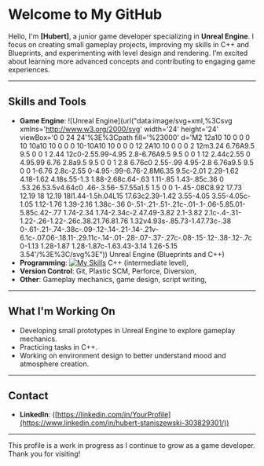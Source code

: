 # Welcome to My GitHub

Hello, I'm **[Hubert]**, a junior game developer specializing in **Unreal Engine**. I focus on creating small gameplay projects, improving my skills in C++ and Blueprints, and experimenting with level design and rendering. I’m excited about learning more advanced concepts and contributing to engaging game experiences.

---

## Skills and Tools
- **Game Engine**: ![Unreal Engine](url("data:image/svg+xml,%3Csvg xmlns='http://www.w3.org/2000/svg' width='24' height='24' viewBox='0 0 24 24'%3E%3Cpath fill='%23000' d='M2 12a10 10 0 0 0 10 10a10 10 0 0 0 10-10A10 10 0 0 0 12 2A10 10 0 0 0 2 12m3.24 6.76A9.5 9.5 0 0 1 2.44 12c0-2.55.99-4.95 2.8-6.76A9.5 9.5 0 0 1 12 2.44c2.55 0 4.95.99 6.76 2.8a9.5 9.5 0 0 1 2.8 6.76c0 2.55-.99 4.95-2.8 6.76a9.5 9.5 0 0 1-6.76 2.8c-2.55 0-4.95-.99-6.76-2.8M6.35 9.5c-2.01 2.29-1.62 4.18-1.62 4.18s.55-1.3 1.88-2.68c.64-.63 1.11-.85 1.43-.85c.36 0 .53.26.53.5v4.64c0 .46-.3.56-.57.55a1.5 1.5 0 0 1-.45-.08C8.92 17.73 12.19 18 12.19 18l1.44-1.5h.04L15 17.63c2.39-1.42 3.55-4.05 3.55-4.05c-1.05 1.12-1.76 1.39-2.16 1.38c-.36 0-.51-.21-.51-.21c-.01-.1-.06-5.85.01-5.85c.42-.77 1.74-2.34 1.74-2.34c-2.47.49-3.82 2.1-3.82 2.1c-.4-.31-1.22-.26-1.22-.26c.38.21.76.81.76 1.32v4.93s-.85.73-1.47.73c-.38 0-.61-.21-.74-.38c-.09-.12-.14-.21-.14-.21v-6.1c-.07.06-.18.11-.29.11c-.14-.01-.28-.07-.37-.27c-.08-.15-.12-.38-.12-.7c0-1.13 1.28-1.87 1.28-1.87c-1.63.43-3.14 1.26-5.15 3.54'/%3E%3C/svg%3E")) Unreal Engine (Blueprints and C++)  
- **Programming**: [![My Skills](https://skillicons.dev/icons?i=cpp)](https://skillicons.dev) C++ (intermediate level),  
- **Version Control**: Git, Plastic SCM, Perforce, Diversion,
- **Other**: Gameplay mechanics, game design, script writing,

---

## What I'm Working On
- Developing small prototypes in Unreal Engine to explore gameplay mechanics.  
- Practicing tasks in C++.  
- Working on environment design to better understand mood and atmosphere creation.

---

## Contact  
- **LinkedIn**: ([https://linkedin.com/in/YourProfile](https://www.linkedin.com/in/hubert-staniszewski-303829301/))
  
---

This profile is a work in progress as I continue to grow as a game developer. Thank you for visiting!
  

<!--
**F0X1M/F0X1M** is a ✨ _special_ ✨ repository because its `README.md` (this file) appears on your GitHub profile.

Here are some ideas to get you started:

- 🔭 I’m currently working on ...
- 🌱 I’m currently learning ...
- 👯 I’m looking to collaborate on ...
- 🤔 I’m looking for help with ...
- 💬 Ask me about ...
- 📫 How to reach me: ...
- 😄 Pronouns: ...
- ⚡ Fun fact: ...
-->
